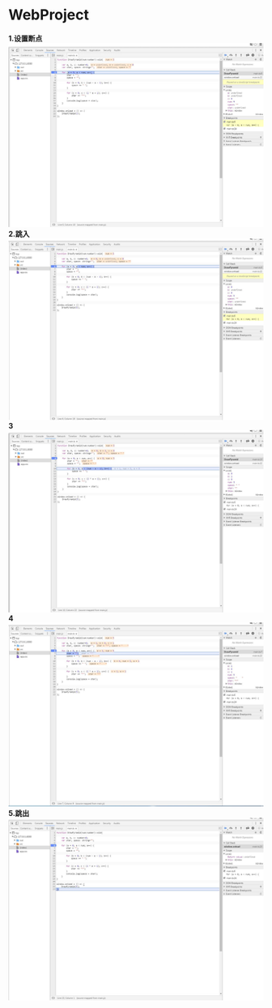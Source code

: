 # WebProject


**1.设置断点**
![imadge](https://github.com/MIMIOSA/WebProject/blob/master/1.JPG)
**2.跳入**
![imadge](https://github.com/MIMIOSA/WebProject/blob/master/2.JPG)
**3**
![imadge](https://github.com/MIMIOSA/WebProject/blob/master/3.JPG)
**4**
![imadge](https://github.com/MIMIOSA/WebProject/blob/master/4.JPG)
**5.跳出**
![imadge](https://github.com/MIMIOSA/WebProject/blob/master/5.JPG)
